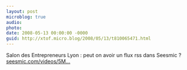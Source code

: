 ```yaml
---
layout: post
microblog: true
audio: 
photo: 
date: 2008-05-13 00:00:00 -0000
guid: http://xtof.micro.blog/2008/05/13/t810065471.html
---
```

Salon des Entrepreneurs Lyon : peut on avoir un flux rss dans Seesmic ? [seesmic.com/videos/5M...](http://seesmic.com/videos/5MR1oRtIWG)
